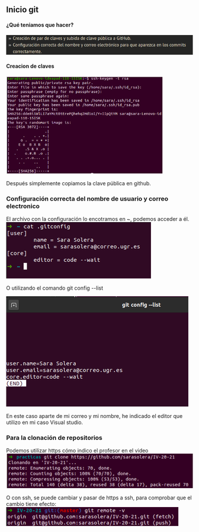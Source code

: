 ## Inicio git

#### ¿Qué teniamos que hacer?
![](pic/configuracion1.png)

#### Creacion de claves
![](pic/claves.png)

Después simplemente copiamos la clave pública en github.

### Configuración correcta del nombre de usuario y correo electronico
El archivo con la configuración lo encotramos en ~, podemos acceder a él.
![](pic/configuracion3.png)

O utilizando el comando git config --list

![](pic/configuracion4.png)

En este caso aparte de mi correo y mi nombre, he indicado el editor que utilizo en mi caso Visual studio.

### Para la clonación de repositorios
Podemos utilizar https cómo indico el profesor en el video
![](pic/https.png)

O con ssh, se puede cambiar y pasar de https a ssh, para comprobar que el cambio tiene efecto: 
![](pic/ssh.png)
